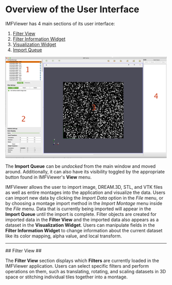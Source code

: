 # Overview of the User Interface #

IMFViewer has 4 main sections of its user interface:

1. [Filter View](#filterview)
2. [Filter Information Widget](#filterinfowidget)
3. [Visualization Widget](#vizwidget)
4. [Import Queue](#importqueue)

![Overview of the IMFViewer User Interface](Images/OverView-IMFViewer.png)

The **Import Queue** can be _undocked_ from the main window and moved around. Additionally, it can also have its visibility toggled by the appropriate button found in IMFViewer's **View** menu.

IMFViewer allows the user to import image, DREAM.3D, STL, and VTK files as well as entire montages into the application and visualize the data. Users can import new data by clicking the _Import Data_ option in the _File_ menu, or by choosing a montage import method in the _Import Montage_ menu inside the _File_ menu.  Data that is currently being imported will appear in the **Import Queue** until the import is complete. Filter objects are created for imported data in the **Filter View** and the imported data also appears as a dataset in the **Visualization Widget**.  Users can manipulate fields in the **Filter Information Widget** to change information about the current dataset like its color mapping, alpha value, and local transform.

---

<a name="filterview">
## Filter View ##
</a>

The **Filter View** section displays which **Filters** are currently loaded in the IMFViewer application.  Users can select specific filters and perform operations on them, such as translating, rotating, and scaling datasets in 3D space or stitching individual tiles together into a montage.